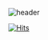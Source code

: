 ![header](https://capsule-render.vercel.app/api?type=venom&color=auto&height=300&section=header&text=hyeonjin%20park&fontSize=90)

[![Hits](https://hits.seeyoufarm.com/api/count/incr/badge.svg?url=https%3A%2F%2Fgithub.com%2Fgjbae1212%2Fhit-counter&count_bg=%237ECD62&title_bg=%23555555&icon=&icon_color=%23E7E7E7&title=hits&edge_flat=false)](https://hits.seeyoufarm.com)
